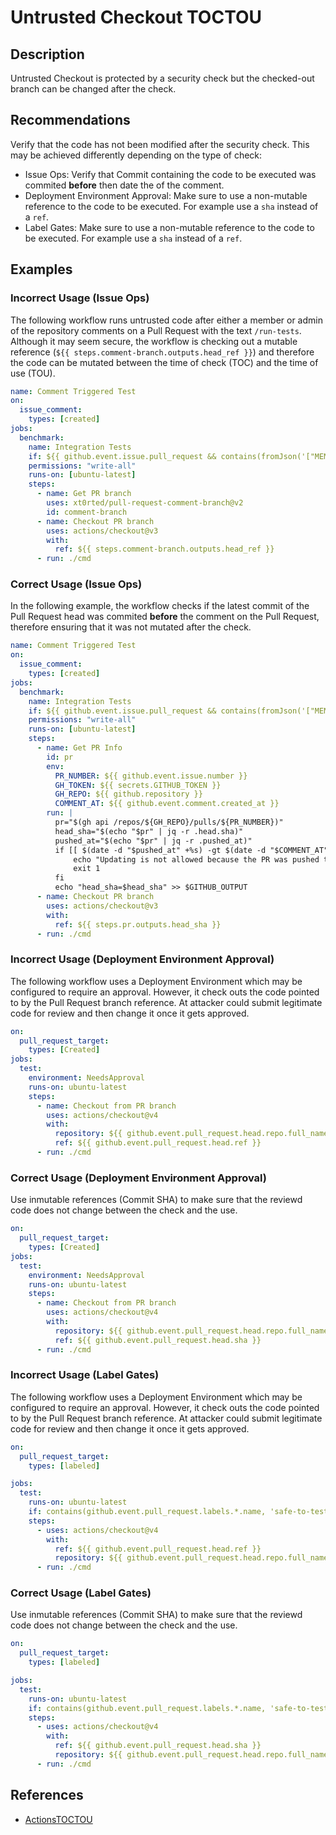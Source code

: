 # Untrusted Checkout TOCTOU

## Description

Untrusted Checkout is protected by a security check but the checked-out branch can be changed after the check.

## Recommendations

Verify that the code has not been modified after the security check. This may be achieved differently depending on the type of check:

- Issue Ops: Verify that Commit containing the code to be executed was commited **before** then date the of the comment.
- Deployment Environment Approval: Make sure to use a non-mutable reference to the code to be executed. For example use a `sha` instead of a `ref`.
- Label Gates: Make sure to use a non-mutable reference to the code to be executed. For example use a `sha` instead of a `ref`.

## Examples

### Incorrect Usage (Issue Ops)

The following workflow runs untrusted code after either a member or admin of the repository comments on a Pull Request with the text `/run-tests`. Although it may seem secure, the workflow is checking out a mutable reference (`${{ steps.comment-branch.outputs.head_ref }}`) and therefore the code can be mutated between the time of check (TOC) and the time of use (TOU).

```yaml
name: Comment Triggered Test
on:
  issue_comment:
    types: [created]
jobs:
  benchmark:
    name: Integration Tests
    if: ${{ github.event.issue.pull_request && contains(fromJson('["MEMBER", "OWNER"]'), github.event.comment.author_association) && startsWith(github.event.comment.body, '/run-tests ') }}
    permissions: "write-all"
    runs-on: [ubuntu-latest]
    steps:
      - name: Get PR branch
        uses: xt0rted/pull-request-comment-branch@v2
        id: comment-branch
      - name: Checkout PR branch
        uses: actions/checkout@v3
        with:
          ref: ${{ steps.comment-branch.outputs.head_ref }}
      - run: ./cmd
```

### Correct Usage (Issue Ops)

In the following example, the workflow checks if the latest commit of the Pull Request head was commited **before** the comment on the Pull Request, therefore ensuring that it was not mutated after the check.

```yaml
name: Comment Triggered Test
on:
  issue_comment:
    types: [created]
jobs:
  benchmark:
    name: Integration Tests
    if: ${{ github.event.issue.pull_request && contains(fromJson('["MEMBER", "OWNER"]'), github.event.comment.author_association) && startsWith(github.event.comment.body, '/run-tests ') }}
    permissions: "write-all"
    runs-on: [ubuntu-latest]
    steps:
      - name: Get PR Info
        id: pr
        env:
          PR_NUMBER: ${{ github.event.issue.number }}
          GH_TOKEN: ${{ secrets.GITHUB_TOKEN }}
          GH_REPO: ${{ github.repository }}
          COMMENT_AT: ${{ github.event.comment.created_at }}
        run: |
          pr="$(gh api /repos/${GH_REPO}/pulls/${PR_NUMBER})"
          head_sha="$(echo "$pr" | jq -r .head.sha)"
          pushed_at="$(echo "$pr" | jq -r .pushed_at)"
          if [[ $(date -d "$pushed_at" +%s) -gt $(date -d "$COMMENT_AT" +%s) ]]; then
              echo "Updating is not allowed because the PR was pushed to (at $pushed_at) after the triggering comment was issued (at $COMMENT_AT)"
              exit 1
          fi
          echo "head_sha=$head_sha" >> $GITHUB_OUTPUT
      - name: Checkout PR branch
        uses: actions/checkout@v3
        with:
          ref: ${{ steps.pr.outputs.head_sha }}
      - run: ./cmd
```

### Incorrect Usage (Deployment Environment Approval)

The following workflow uses a Deployment Environment which may be configured to require an approval. However, it check outs the code pointed to by the Pull Request branch reference. At attacker could submit legitimate code for review and then change it once it gets approved.

```yml
on:
  pull_request_target:
    types: [Created]
jobs:
  test:
    environment: NeedsApproval
    runs-on: ubuntu-latest
    steps:
      - name: Checkout from PR branch
        uses: actions/checkout@v4
        with:
          repository: ${{ github.event.pull_request.head.repo.full_name }}
          ref: ${{ github.event.pull_request.head.ref }}
      - run: ./cmd
```

### Correct Usage (Deployment Environment Approval)

Use inmutable references (Commit SHA) to make sure that the reviewd code does not change between the check and the use.

```yml
on:
  pull_request_target:
    types: [Created]
jobs:
  test:
    environment: NeedsApproval
    runs-on: ubuntu-latest
    steps:
      - name: Checkout from PR branch
        uses: actions/checkout@v4
        with:
          repository: ${{ github.event.pull_request.head.repo.full_name }}
          ref: ${{ github.event.pull_request.head.sha }}
      - run: ./cmd
```

### Incorrect Usage (Label Gates)

The following workflow uses a Deployment Environment which may be configured to require an approval. However, it check outs the code pointed to by the Pull Request branch reference. At attacker could submit legitimate code for review and then change it once it gets approved.

```yaml
on:
  pull_request_target:
    types: [labeled]

jobs:
  test:
    runs-on: ubuntu-latest
    if: contains(github.event.pull_request.labels.*.name, 'safe-to-test')
    steps:
      - uses: actions/checkout@v4
        with:
          ref: ${{ github.event.pull_request.head.ref }}
          repository: ${{ github.event.pull_request.head.repo.full_name }}
      - run: ./cmd
```

### Correct Usage (Label Gates)

Use inmutable references (Commit SHA) to make sure that the reviewd code does not change between the check and the use.

```yaml
on:
  pull_request_target:
    types: [labeled]

jobs:
  test:
    runs-on: ubuntu-latest
    if: contains(github.event.pull_request.labels.*.name, 'safe-to-test')
    steps:
      - uses: actions/checkout@v4
        with:
          ref: ${{ github.event.pull_request.head.sha }}
          repository: ${{ github.event.pull_request.head.repo.full_name }}
      - run: ./cmd
```

## References

- [ActionsTOCTOU](https://github.com/AdnaneKhan/ActionsTOCTOU)
